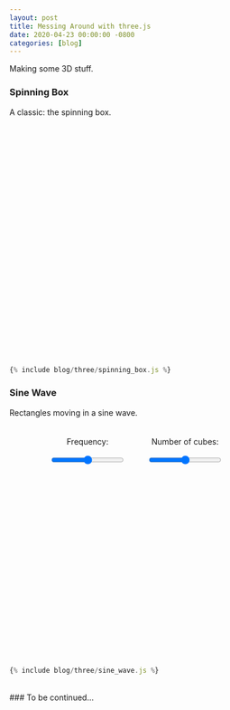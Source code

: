 ```yaml
---
layout: post
title: Messing Around with three.js
date: 2020-04-23 00:00:00 -0800
categories: [blog]
---
```


Making some 3D stuff.

<!--excerpt-->

<script src="https://cdnjs.cloudflare.com/ajax/libs/three.js/110/three.min.js"></script>

<style>
/* scrollable code */
pre {
  max-height: 75vh;
}

.canvas {
  width: 400px;
  height: 400px;
  margin: 20px auto;
}
</style>

### Spinning Box

A classic: the spinning box.

<div id="spinning-box-container" class="canvas"></div>

<script>
{
{% include blog/three/spinning_box.js %}
}
</script>

```js
{% include blog/three/spinning_box.js %}
```

### Sine Wave

Rectangles moving in a sine wave.

<style>
#sine-wave-container .selectors {
  display: flex;
}

#sine-wave-container .selectors .selector {
  display: flex;
  flex-direction: column;
  align-items: center;
  margin: 0 20px;
}
</style>

<div id="sine-wave-container" class="canvas">
  <div class="selectors">
    <div class="selector">
      <p>Frequency:</p>
      <input name="frequency" type="range"/>
    </div>
    <div class="selector">
      <p>Number of cubes:</p>
      <input name="ncubes" type="range" min="4" max="14"/>
    </div>
  </div>
</div>

<script>
{
{% include blog/three/sine_wave.js %}
}
</script>

```js
{% include blog/three/sine_wave.js %}
```

<br>
### To be continued...